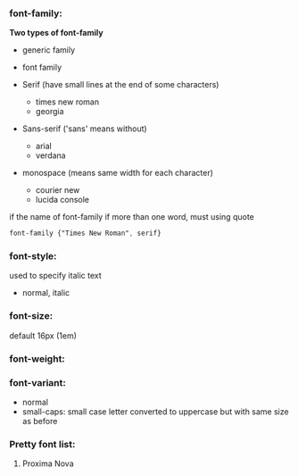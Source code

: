 ### font-family:
**Two types of font-family**  
- generic family
- font family

- Serif (have small lines at the end of some characters)
    - times new roman
    - georgia
- Sans-serif ('sans' means without)
    - arial
    - verdana
- monospace (means same width for each character)
    - courier new
    - lucida console 

if the name of font-family if more than one word, must using quote
```css
font-family {"Times New Roman", serif}
```

### font-style:
used to specify italic text
- normal, italic


### font-size:
default 16px (1em)

### font-weight:

### font-variant:
- normal
- small-caps: small case letter converted to uppercase but with same size as before


### Pretty font list:
1. Proxima Nova
